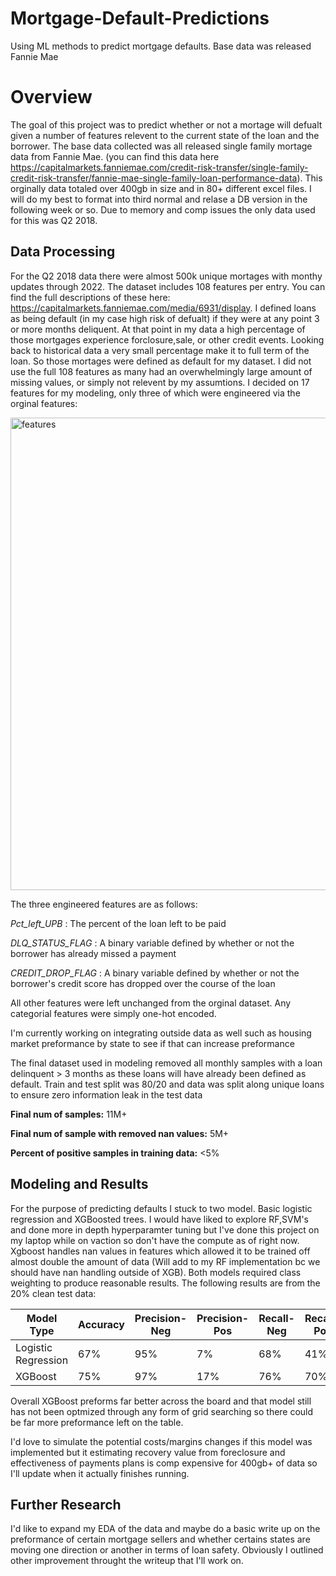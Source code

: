 # Mortgage-Default-Predictions
Using ML methods to predict mortgage defaults. Base data was released Fannie Mae

# Overview #
The goal of this project was to predict whether or not a mortage will defualt given a number of features relevent to the current state of the loan and the borrower. The base data collected was all released single family mortage data from Fannie Mae. (you can find this data here https://capitalmarkets.fanniemae.com/credit-risk-transfer/single-family-credit-risk-transfer/fannie-mae-single-family-loan-performance-data). This orginally data totaled over 400gb in size and in 80+ different excel files. I will do my best to format into third normal and relase a DB version in the following week or so. Due to memory and comp issues the only data used for this was Q2 2018. 

## Data Processing ##
For the Q2 2018 data there were almost 500k unique mortages with monthy updates through 2022. The dataset includes 108 features per entry. You can find the full descriptions of these here: https://capitalmarkets.fanniemae.com/media/6931/display. I defined loans as being default (in my case high risk of defualt) if they were at any point 3 or more months deliquent. At that point in my data a high percentage of those mortgages experience forclosure,sale, or other credit events. Looking back to historical data a very small percentage make it to full term of the loan. So those mortages were defined as default for my dataset. I did not use the full 108 features as many had an overwhelmingly large amount of missing values, or simply not relevent by my assumtions. I decided on 17 features for my modeling, only three of which were engineered via the orginal features:

<img width="756" alt="features" src="https://github.com/JoeyNiestroy/Mortgage-Default-Predictions/assets/106636917/c6a3498a-cd99-4f12-a4dc-625e8bb9b025">

The three engineered features are as follows: 

_Pct_left_UPB_ : The percent of the loan left to be paid

_DLQ_STATUS_FLAG_ : A binary variable defined by whether or not the borrower has already missed a payment

_CREDIT_DROP_FLAG_ : A binary variable defined by whether or not the borrower's credit score has dropped over the course of the loan

All other features were left unchanged from the orginal dataset. Any categorial features were simply one-hot encoded.

I'm currently working on integrating outside data as well such as housing market preformance by state to see if that can increase preformance

The final dataset used in modeling removed all monthly samples with a loan delinquent > 3 months as these loans will have already been defined as default. Train and test split was 80/20 and data was split along unique loans to ensure zero information leak in the test data

**Final num of samples:** 11M+

**Final num of sample with removed nan values:** 5M+

**Percent of positive samples in training data:** <5%


## Modeling and Results ##

For the purpose of predicting defaults I stuck to two model. Basic logistic regression and XGBoosted trees. I would have liked to explore RF,SVM's and done more in depth hyperparamter tuning but I've done this project on my laptop while on vaction so don't have the compute as of right now. Xgboost handles nan values in features which allowed it to be trained off almost double the amount of data (Will add to my RF implementation bc we should have nan handling outside of XGB). Both models required class weighting to produce reasonable results. 
The following results are from the 20% clean test data:

Model Type    |  Accuracy    | Precision-Neg | Precision-Pos | Recall-Neg | Recall-Pos
------------- | -------------| ---------     | ---------     | ---------- | --------- |
Logistic Regression  | 67%     | 95%           |    7%       |  68%       |   41% 
XGBoost  |     75%       |    97%            |   17%        |  76%     | 70%

Overall XGBoost preforms far better across the board and that model still has not been optmized through any form of grid searching so there could be far more preformance left on the table.

I'd love to simulate the potential costs/margins changes if this model was implemented but it estimating recovery value from foreclosure and effectiveness of payments plans is comp expensive for 400gb+ of data so I'll update when it actually finishes running.  

## Further Research ##
I'd like to expand my EDA of the data and maybe do a basic write up on the preformance of certain mortgage sellers and whether certains states are moving one direction or another in terms of loan safety. Obviously I outlined other improvement throught the writeup that I'll work on. 
